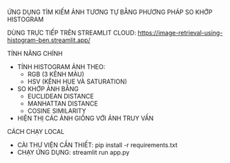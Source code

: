 ỨNG DỤNG TÌM KIẾM ẢNH TƯƠNG TỰ BẰNG PHƯƠNG PHÁP SO KHỚP HISTOGRAM

DÙNG TRỰC TIẾP TRÊN STREAMLIT CLOUD: https://image-retrieval-using-histogram-ben.streamlit.app/

TÍNH NĂNG CHÍNH
- TÍNH HISTOGRAM ẢNH THEO:
  + RGB (3 KÊNH MÀU)
  + HSV (KÊNH HUE VÀ SATURATION)
- SO KHỚP ẢNH BẰNG
  + EUCLIDEAN DISTANCE
  + MANHATTAN DISTANCE
  + COSINE SIMILARITY
- HIỆN THỊ CÁC ẢNH GIỐNG VỚI ẢNH TRUY VẤN

CÁCH CHẠY LOCAL
- CÀI THƯ VIỆN CẦN THIẾT: pip install -r requirements.txt
- CHẠY ỨNG DỤNG: streamlit run app.py